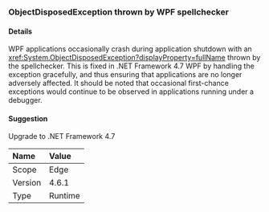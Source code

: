 ### ObjectDisposedException thrown by WPF spellchecker

#### Details

WPF applications occasionally crash during application shutdown with an <xref:System.ObjectDisposedException?displayProperty=fullName> thrown by the spellchecker. This is fixed in .NET Framework 4.7 WPF by handling the exception gracefully, and thus ensuring that applications are no longer adversely affected. It should be noted that occasional first-chance exceptions would continue to be observed in applications running under a debugger.

#### Suggestion

Upgrade to .NET Framework 4.7

| Name    | Value       |
|:--------|:------------|
| Scope   |Edge|
|Version|4.6.1|
|Type|Runtime|
